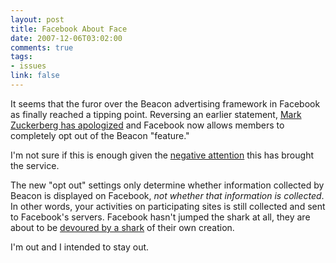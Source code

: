 ```yaml
--- 
layout: post
title: Facebook About Face
date: 2007-12-06T03:02:00
comments: true
tags:
- issues
link: false
---
```

It seems that the furor over the Beacon advertising framework in Facebook as finally reached a tipping point.  Reversing an earlier statement, <a href="http://bits.blogs.nytimes.com/" title="Bit Blog New York Times">Mark Zuckerberg has apologized</a> and Facebook now allows members to completely opt out of the Beacon "feature."

I'm not sure if this is enough given the <a href="http://www.computerworld.com/action/article.do?command=viewArticleBasic&articleId=9051119&intsrc=hm_ts_head" title="Facebook caves to criticism">negative attention</a> this has brought the service.

The new "opt out" settings only determine whether information collected by Beacon is displayed on Facebook, _not whether that information is collected_.  In other words, your activities on participating sites is still collected and sent to Facebook's servers.  Facebook hasn't jumped the shark at all, they are about to be <a href="http://techland.blogs.fortune.cnn.com/2007/12/04/rip-facebook/" title="RIP Facebook">devoured by a shark</a> of their own creation.

I'm out and I intended to stay out.
